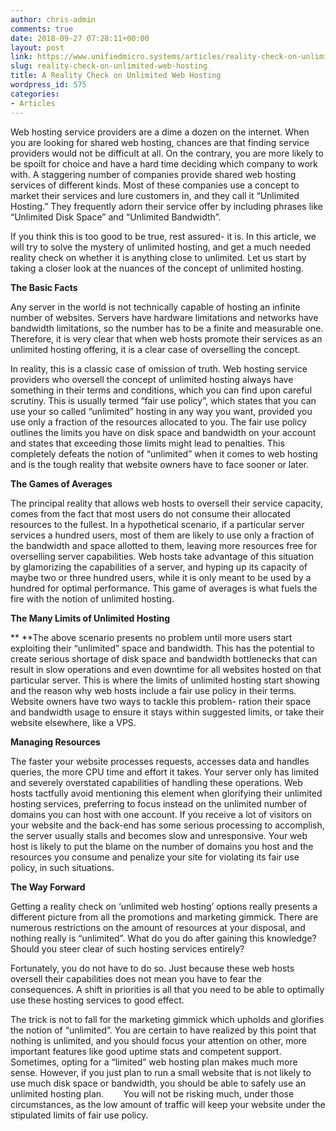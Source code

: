 ```yaml
---
author: chris-admin
comments: true
date: 2018-09-27 07:28:11+00:00
layout: post
link: https://www.unifiedmicro.systems/articles/reality-check-on-unlimited-web-hosting/
slug: reality-check-on-unlimited-web-hosting
title: A Reality Check on Unlimited Web Hosting
wordpress_id: 575
categories:
- Articles
---
```


Web hosting service providers are a dime a dozen on the internet. When you are looking for shared web hosting, chances are that finding service providers would not be difficult at all. On the contrary, you are more likely to be spoilt for choice and have a hard time deciding which company to work with. A staggering number of companies provide shared web hosting services of different kinds. Most of these companies use a concept to market their services and lure customers in, and they call it “Unlimited Hosting.” They frequently adorn their service offer by including phrases like “Unlimited Disk Space” and “Unlimited Bandwidth”.

If you think this is too good to be true, rest assured- it is. In this article, we will try to solve the mystery of unlimited hosting, and get a much needed reality check on whether it is anything close to unlimited. Let us start by taking a closer look at the nuances of the concept of unlimited hosting.

**The Basic Facts**

Any server in the world is not technically capable of hosting an infinite number of websites. Servers have hardware limitations and networks have bandwidth limitations, so the number has to be a finite and measurable one. Therefore, it is very clear that when web hosts promote their services as an unlimited hosting offering, it is a clear case of overselling the concept.

In reality, this is a classic case of omission of truth. Web hosting service providers who oversell the concept of unlimited hosting always have something in their terms and conditions, which you can find upon careful scrutiny. This is usually termed “fair use policy”, which states that you can use your so called “unlimited” hosting in any way you want, provided you use only a fraction of the resources allocated to you. The fair use policy outlines the limits you have on disk space and bandwidth on your account and states that exceeding those limits might lead to penalties. This completely defeats the notion of “unlimited” when it comes to web hosting and is the tough reality that website owners have to face sooner or later.

**The Games of Averages**

The principal reality that allows web hosts to oversell their service capacity, comes from the fact that most users do not consume their allocated resources to the fullest. In a hypothetical scenario, if a particular server services a hundred users, most of them are likely to use only a fraction of the bandwidth and space allotted to them, leaving more resources free for overselling server capabilities. Web hosts take advantage of this situation by glamorizing the capabilities of a server, and hyping up its capacity of maybe two or three hundred users, while it is only meant to be used by a hundred for optimal performance. This game of averages is what fuels the fire with the notion of unlimited hosting.

**The Many Limits of Unlimited Hosting**

** **The above scenario presents no problem until more users start exploiting their “unlimited” space and bandwidth. This has the potential to create serious shortage of disk space and bandwidth bottlenecks that can result in slow operations and even downtime for all websites hosted on that particular server. This is where the limits of unlimited hosting start showing and the reason why web hosts include a fair use policy in their terms. Website owners have two ways to tackle this problem- ration their space and bandwidth usage to ensure it stays within suggested limits, or take their website elsewhere, like a VPS.

**Managing Resources**

The faster your website processes requests, accesses data and handles queries, the more CPU time and effort it takes. Your server only has limited and severely overstated capabilities of handling these operations. Web hosts tactfully avoid mentioning this element when glorifying their unlimited hosting services, preferring to focus instead on the unlimited number of domains you can host with one account. If you receive a lot of visitors on your website and the back-end has some serious processing to accomplish, the server usually stalls and becomes slow and unresponsive. Your web host is likely to put the blame on the number of domains you host and the resources you consume and penalize your site for violating its fair use policy, in such situations.

**The Way Forward**

Getting a reality check on ‘unlimited web hosting’ options really presents a different picture from all the promotions and marketing gimmick. There are numerous restrictions on the amount of resources at your disposal, and nothing really is “unlimited”. What do you do after gaining this knowledge? Should you steer clear of such hosting services entirely?

Fortunately, you do not have to do so. Just because these web hosts oversell their capabilities does not mean you have to fear the consequences. A shift in priorities is all that you need to be able to optimally use these hosting services to good effect.

The trick is not to fall for the marketing gimmick which upholds and glorifies the notion of “unlimited”. You are certain to have realized by this point that nothing is unlimited, and you should focus your attention on other, more important features like good uptime stats and competent support. Sometimes, opting for a “limited” web hosting plan makes much more sense. However, if you just plan to run a small website that is not likely to use much disk space or bandwidth, you should be able to safely use an unlimited hosting plan.        You will not be risking much, under those circumstances, as the low amount of traffic will keep your website under the stipulated limits of fair use policy.
